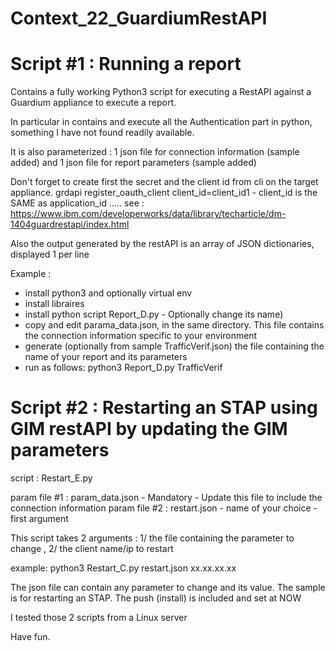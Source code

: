 # Context_22_GuardiumRestAPI


# Script #1 : Running a report
Contains a fully working Python3 script for executing a RestAPI against a Guardium appliance to execute a report.

In particular in contains and execute all the Authentication part in python, something I have not found readily available.

It is also parameterized : 1 json file for connection information (sample added) and 1 json file for report parameters (sample added)

Don't forget to create first the secret and the client id from cli on the target appliance. 
grdapi register_oauth_client client_id=client_id1     - client_id is the SAME as application_id .....
see : https://www.ibm.com/developerworks/data/library/techarticle/dm-1404guardrestapi/index.html

Also the output generated by the restAPI is an array of JSON dictionaries, displayed 1 per line

Example :
- install python3 and optionally virtual env
- install libraires
- install python script Report_D.py - Optionally change its name)
- copy and edit parama_data.json, in the same directory. This file contains the connection information specific to your environment
- generate (optionally from sample TrafficVerif.json) the file containing the name of your report and its parameters
- run as follows:
     python3 Report_D.py TrafficVerif

# Script #2 : Restarting an STAP using GIM restAPI by updating the GIM parameters
script : Restart_E.py 

param file #1 : param_data.json - Mandatory - Update this file to include the connection information 
param file #2 : restart.json - name of your choice - first argument

This script takes 2 arguments : 1/ the file containing the parameter to change , 2/ the client name/ip to restart

example: python3 Restart_C.py restart.json xx.xx.xx.xx

The json file can contain any parameter to change and its value. The sample is for restarting an STAP. The push (install) is included and set at NOW


I tested those 2 scripts from a Linux server

Have fun.

